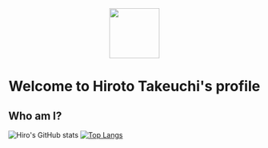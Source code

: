 <div id="header" align="center">
  <img src="https://media.giphy.com/media/v1.Y2lkPTc5MGI3NjExNGJhNTVjOGZmMmMyNzQyNGEzNTgxZTVlYmExN2YwOGI4M2E5ZWYxNCZlcD12MV9pbnRlcm5hbF9naWZzX2dpZklkJmN0PWc/y93slPbDMdeXJQONHa/giphy.gif" width="100"/>
</div>
<div id="badge" align="center" >
  <img src="https://komarev.com/ghpvc/?username=hiromon0125&style=flat-square&color=blue" alt=""/>
</div>
<div id="name" align="center">
  <h1>
    Welcome to Hiroto Takeuchi's profile
  </h1>
</div>
<h2>
  Who am I?
</h2>



![Hiro's GitHub stats](https://github-readme-stats.vercel.app/api?username=hiromon0125&show_icons=true&theme=transparent&hide=stars)
[![Top Langs](https://github-readme-stats.vercel.app/api/top-langs/?username=hiromon0125&layout=compact&langs_count=8)](https://github.com/anuraghazra/github-readme-stats)

